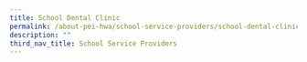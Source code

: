 ```yaml
---
title: School Dental Clinic
permalink: /about-pei-hwa/school-service-providers/school-dental-clinic/
description: ""
third_nav_title: School Service Providers
---
```

